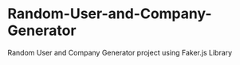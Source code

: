 # Random-User-and-Company-Generator
Random User and Company Generator project using Faker.js Library
